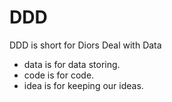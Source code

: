 DDD
===

DDD is short for Diors Deal with Data

- data is for data storing.
- code is for code.
- idea is for keeping our ideas.



